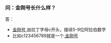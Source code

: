 ### 问：金刚号长什么样？

答：

- [ 金刚号 ](https://a2zitpro.github.io/web/金刚号)由拉丁字母c开头，接续5-9位阿拉伯数字
- 比如c123456789就是一个[ 金刚号 ](https://a2zitpro.github.io/web/金刚号)
